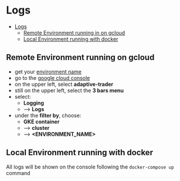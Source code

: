# Logs

- [Logs](#logs)
  - [Remote Environment running in on gcloud](#environment-running-in-on-gcloud)
  - [Local Environment running with docker](#environment-running-with-docker)

## Remote Environment running on gcloud

- get your [environment name][environment-name]
- go to the [google cloud console][google-cloud-console]
- on the upper left, select **adaptive-trader**
- still on the upper left, select the **3 bars menu**
- select:
  - **Logging**
  - --> **Logs**
- under the **filter by**, choose:
  - **GKE container**
  - --> **cluster**
  - --> **<ENVIRONMENT_NAME>**

## Local Environment running with docker

All logs will be shown on the console following the `docker-compose up` command

[google-cloud-console]: https://console.cloud.google.com/home/dashboard?project=adaptive-trader
[environment-name]: ./environment-name.md
